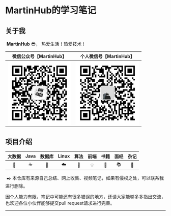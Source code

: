 # MartinHub的学习笔记

## 关于我

​	  **MartinHub** :sunglasses:， 热爱生活！热爱技术！

|             微信公众号【MartinHub】             |             个人微信号【MartinHub】             |
| :--------------------------------------: | :--------------------------------------: |
| <img src="./images/weixin.png" width="200" /> | <img src="./images/myself.jpg" width="200" /> |

## 项目介绍

|  大数据   |   Java   |      数据库      |  Linux  |   算法   |   前端   |    书籍    |   面经    |   杂记   |
| :----: | :------: | :-----------: | :-----: | :----: | :----: | :------: | :-----: | :----: |
| :dart: | :coffee: | :floppy_disk: | :cloud: | :bell: | :bulb: | :ledger: | :books: | :memo: |

​	:black_nib:     本仓库有来源自己总结、网上收集、视频笔记，如果有侵权之处，可以联系我进行删除。

​	因个人能力有限，笔记中可能还有很多错误的地方，还请大家能够多多指出交流，也欢迎各位小伙伴能够提交pull request请求进行完善。

---






